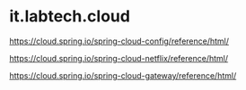 # it.labtech.cloud

https://cloud.spring.io/spring-cloud-config/reference/html/

https://cloud.spring.io/spring-cloud-netflix/reference/html/

https://cloud.spring.io/spring-cloud-gateway/reference/html/
